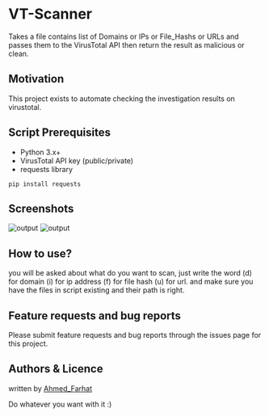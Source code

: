 # VT-Scanner
Takes a file contains list of Domains or IPs or File_Hashs or URLs and passes them to the VirusTotal API then return the result as malicious or clean. 

## Motivation
This project exists to automate checking the investigation results on virustotal.

## Script Prerequisites 
  * Python 3.x+
  * VirusTotal API key (public/private)
  * requests library
  
  ```pip install requests```

## Screenshots
![output](https://github.com/CipherX0/VirusTotal-API-Scanner/blob/main/images/test1.png)
![output](https://github.com/CipherX0/VirusTotal-API-Scanner/blob/main/images/test2.png)

## How to use?
you will be asked about what do you want to scan, just write the word (d) for domain (i) for ip address (f) for file hash (u) for url.
and make sure you have the files in script existing and their path is right.

## Feature requests and bug reports
Please submit feature requests and bug reports through the issues page for this project.

## Authors & Licence
  written by [Ahmed_Farhat](https://www.linkedin.com/in/ahmed-farhat/)
  
  Do whatever you want with it :)

